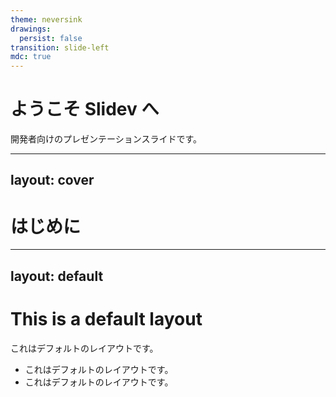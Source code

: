```yaml
---
theme: neversink
drawings:
  persist: false
transition: slide-left
mdc: true
---
```


# ようこそ Slidev へ

開発者向けのプレゼンテーションスライドです。

---
layout: cover
---

# はじめに

---
layout: default
---

# This is a default layout

これはデフォルトのレイアウトです。

- これはデフォルトのレイアウトです。
- これはデフォルトのレイアウトです。
